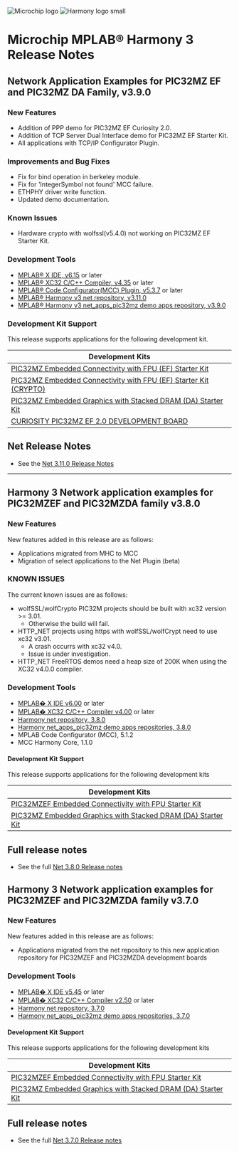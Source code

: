 ![Microchip logo](https://raw.githubusercontent.com/wiki/Microchip-MPLAB-Harmony/Microchip-MPLAB-Harmony.github.io/images/microchip_logo.png)
![Harmony logo small](https://raw.githubusercontent.com/wiki/Microchip-MPLAB-Harmony/Microchip-MPLAB-Harmony.github.io/images/microchip_mplab_harmony_logo_small.png)

# Microchip MPLAB® Harmony 3 Release Notes

## Network Application Examples for PIC32MZ EF and PIC32MZ DA Family, v3.9.0

### New Features
- Addition of PPP demo for PIC32MZ EF Curiosity 2.0.
- Addition of TCP Server Dual Interface demo for PIC32MZ EF Starter Kit.
- All applications with TCP/IP Configurator Plugin.

### Improvements and Bug Fixes
- Fix for bind operation in berkeley module.
- Fix for 'IntegerSymbol not found' MCC failure.
- ETHPHY driver write function.
- Updated demo documentation.

### Known Issues
- Hardware crypto with wolfssl(v5.4.0) not working on PIC32MZ EF Starter Kit.


### Development Tools

- [MPLAB® X IDE, v6.15](https://www.microchip.com/mplab/mplab-x-ide) or later
- [MPLAB® XC32 C/C++ Compiler, v4.35](https://www.microchip.com/mplab/compilers) or later
- [MPLAB® Code Configurator(MCC) Plugin, v5.3.7](https://www.microchip.com/en-us/tools-resources/configure/mplab-code-configurator) or later
- [MPLAB® Harmony v3 net repository, v3.11.0](https://github.com/Microchip-MPLAB-Harmony/net/tree/v3.11.0)
- [MPLAB® Harmony v3 net\_apps\_pic32mz demo apps repository, v3.9.0](https://github.com/Microchip-MPLAB-Harmony/net_apps_pic32mz/tree/v3.9.0)

### Development Kit Support

This release supports applications for the following development kit.

| Development Kits |
| --- |
| [PIC32MZ Embedded Connectivity with FPU (EF) Starter Kit](https://www.microchip.com/en-us/development-tool/DM320007)|
| [PIC32MZ Embedded Connectivity with FPU (EF) Starter Kit (CRYPTO)](https://www.microchip.com/en-us/development-tool/DM320007-C)|
| [PIC32MZ Embedded Graphics with Stacked DRAM (DA) Starter Kit](https://www.microchip.com/en-us/development-tool/DM320010-C) |
| [CURIOSITY PIC32MZ EF 2.0 DEVELOPMENT BOARD](https://www.microchip.com/en-us/development-tool/DM320209) |



## Net Release Notes

- See the [Net 3.11.0 Release Notes](https://github.com/Microchip-MPLAB-Harmony/net/tree/v3.11.0)

---
## Harmony 3 Network application examples for PIC32MZEF and PIC32MZDA family  v3.8.0

### New Features
New features added in this release are as follows:

- Applications migrated from MHC to MCC
- Migration of select applications to the Net Plugin (beta)

### KNOWN ISSUES

The current known issues are as follows:
* wolfSSL/wolfCrypto PIC32M projects should be built with xc32 version >= 3.01.
    - Otherwise the build will fail.
* HTTP_NET projects using https with wolfSSL/wolfCrypt need to use xc32 v3.01.
    - A crash occurrs with xc32 v4.0.
    - Issue is under investigation.
* HTTP_NET FreeRTOS demos need a heap size of 200K when using the XC32 v4.0.0 compiler.


 

### Development Tools

- [MPLAB� X IDE v6.00](https://www.microchip.com/mplab/mplab-x-ide) or later
- [MPLAB� XC32 C/C++ Compiler v4.00](https://www.microchip.com/mplab/compilers) or later
- [Harmony net repository, 3.8.0](https://github.com/Microchip-MPLAB-Harmony/net/tree/v3.8.0)
- [Harmony net_apps_pic32mz demo apps repositories, 3.8.0](https://github.com/Microchip-MPLAB-Harmony/net_apps_pic32mz/tree/v3.8.0)
- MPLAB Code Configurator (MCC), 5.1.2
- MCC Harmony Core, 1.1.0

#### Development Kit Support

This release supports applications for the following development kits

| Development Kits |
| --- |
| [PIC32MZEF Embedded Connectivity with FPU Starter Kit](https://www.microchip.com/DevelopmentTools/ProductDetails/DM320007-C) |
| [PIC32MZ Embedded Graphics with Stacked DRAM (DA) Starter Kit](https://www.microchip.com/developmenttools/ProductDetails/DM320010-C) |


## Full release notes

- See the full [Net 3.8.0 Release notes](https://github.com/Microchip-MPLAB-Harmony/net/tree/v3.8.0)


## Harmony 3 Network application examples for PIC32MZEF and PIC32MZDA family  v3.7.0

### New Features
New features added in this release are as follows:

- Applications migrated from the net repository to this new application repository for PIC32MZEF and PIC32MZDA development boards


### Development Tools

- [MPLAB� X IDE v5.45](https://www.microchip.com/mplab/mplab-x-ide) or later
- [MPLAB� XC32 C/C++ Compiler v2.50](https://www.microchip.com/mplab/compilers) or later
- [Harmony net repository, 3.7.0](https://github.com/Microchip-MPLAB-Harmony/net/tree/v3.7.0)
- [Harmony net_apps_pic32mz demo apps repositories, 3.7.0](https://github.com/Microchip-MPLAB-Harmony/net_apps_pic32mz/tree/v3.7.0)


#### Development Kit Support

This release supports applications for the following development kits

| Development Kits |
| --- |
| [PIC32MZEF Embedded Connectivity with FPU Starter Kit](https://www.microchip.com/DevelopmentTools/ProductDetails/DM320007-C) |
| [PIC32MZ Embedded Graphics with Stacked DRAM (DA) Starter Kit](https://www.microchip.com/developmenttools/ProductDetails/DM320010-C) |


## Full release notes

- See the full [Net 3.7.0 Release notes](https://github.com/Microchip-MPLAB-Harmony/net/tree/v3.7.0)


